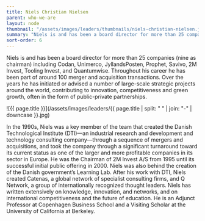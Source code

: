 ```yaml
---
title: Niels Christian Nielsen
parent: who-we-are
layout: node
thumbnail: "/assets/images/leaders/thumbnails/niels-christian-nielsen.jpg"
summary: "Niels is and has been a board director for more than 25 companies (nine as chairman) including Codan, Unimerco, JyllandsPosten, Prophet, Savivo, 2M Invest, Tooling Invest, and Quantumwise. Throughout his career he has been part of around 100 merger and acquisition transactions."
sort-order: 6
---
```


Niels is and has been a board director for more than 25 companies (nine as chairman) including Codan, Unimerco, JyllandsPosten, Prophet, Savivo, 2M Invest, Tooling Invest, and Quantumwise. Throughout his career he has been part of around 100 merger and acquisition transactions. Over the years he has initiated or advised a number of large-scale strategic projects around the world, contributing to innovation, competitiveness and green growth, often in the form of public-private partnerships.

![{{ page.title }}](/assets/images/leaders/{{ page.title | split: " " | join: "-" | downcase }}.jpg)

In the 1990s, Niels was a key member of the team that created the Danish Technological Institute (DTI)—an industrial research and development and technology consulting company—through a sequence of mergers and acquisitions, and took the company through a significant turnaround toward its current status as one of the larger and more profitable companies in its sector in Europe. He was the Chairman of 2M Invest A/S from 1995 until its successful initial public offering in 2000. Niels was also behind the creation of the Danish government’s Learning Lab. After his work with DTI, Niels created Catenas, a global network of specialist consulting firms, and Q Network, a group of internationally recognized thought leaders. Niels has written extensively on knowledge, innovation, and networks, and on international competitiveness and the future of education. He is an Adjunct Professor at Copenhagen Business School and a Visiting Scholar at the University of California at Berkeley.
